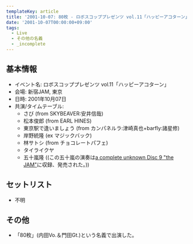 ```yaml
---
templateKey: article
title: '2001-10-07: 80枚 - ロボスコッププレゼンツ vol.11「ハッピーアコターン」 at 新宿JAM'
date: '2001-10-07T00:00:00+09:00'
tags:
  - Live
  - その他の名義
  - _incomplete
---
```

## 基本情報

* イベント名: ロボスコッププレゼンツ vol.11「ハッピーアコターン」
* 会場: 新宿JAM, 東京
* 日時: 2001年10月07日
* 共演/タイムテーブル:
  * さび (from SKYBEAVER:安井信哉)
  * 松本俊郎 (from EARL HINES)
  * 東京駅で逢いましょう (from カンパネルラ:津崎真也+barfly:諸星修)
  * 岸野統隆 (ex マジックバック)
  * 林サトシ (from チョコレートパフェ)
  * タイライクヤ
  * 五十嵐隆 ((この五十嵐の演奏は[a complete unknown Disc 9 "the JAM"](http://www.syrup16g.jp/discography.htm)に収録、発売された。))

## セットリスト

* 不明

## その他

* 「80枚」(内田Vo.＆門田Gt.)という名義で出演した。
